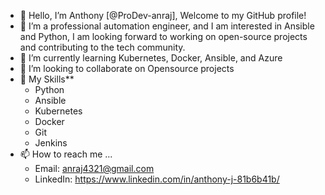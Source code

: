 - 👋 Hello, I’m Anthony [@ProDev-anraj], Welcome to my GitHub profile!
- 👀 I’m a professional automation engineer, and I am interested in Ansible and Python, I am looking forward to working on open-source projects and contributing to the tech community.
- 🌱 I’m currently learning Kubernetes, Docker, Ansible, and Azure
- 💞️ I’m looking to collaborate on Opensource projects
- 💼 My Skills**
    - Python
    - Ansible
    - Kubernetes
    - Docker
    - Git
    - Jenkins
- 📫 How to reach me ...
    - Email: anraj4321@gmail.com
    - LinkedIn: https://www.linkedin.com/in/anthony-j-81b6b41b/
